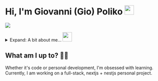 # Hi, I'm Giovanni (Gio) Poliko <img src="https://media.giphy.com/media/hvRJCLFzcasrR4ia7z/giphy.gif" width="30px" height="30px"/>
[<img src="https://img.shields.io/badge/linkedin-%230077B5.svg?&style=for-the-badge&logo=linkedin&logoColor=white" />](https://www.linkedin.com/in/giovannipoliko/)

<details>
<summary>Expand: A bit about me... <img src="https://media.giphy.com/media/fZ91xzFtKWmoJSD4TK/giphy.gif" height="30px" /></summary>
  
```javascript
const gio = {
  code: ["JavaScript", "TypeScript", "Solidity", "Java", "Rust", "Python", "C"],
  toolsAndFrameworks: ["NodeJS", "React/NextJS", "Redux", "NestJS", "Prisma", "Hardhat"],
  testing: ["Jest", "Puppeteer", "Playwright", "Selenium", "Insomnia"],
  architecture: ["REST", "component-based", "microservices", "event-driven", "serverless", "blockchain"],
  deepDives: ["Nx", "AWS Cloud Services"],
  currentChallenge: "Building a blockchain agnostic, digital asset generator and minter in Rust"
}
```
  
</details>

## What am I up to? 👨‍💻
Whether it's code or personal development, I'm obsessed with learning.
Currently, I am working on a full-stack, nextjs + nestjs personal project.

<br/><br/>
<!-- ![github stats](https://github-readme-stats.vercel.app/api?username=gpoliko&count_private=true&show_icons=true&theme=vue-dark)
![github streak](https://github-readme-streak-stats.herokuapp.com/?user=gpoliko&theme=vue-dark) -->
